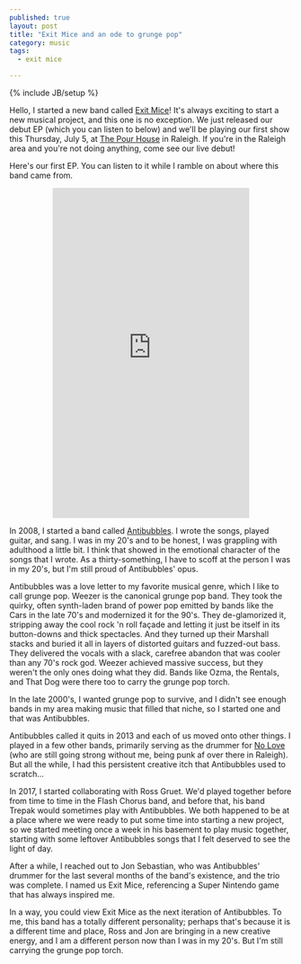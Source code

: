 ```yaml
---
published: true
layout: post
title: "Exit Mice and an ode to grunge pop"
category: music
tags:
  - exit mice

---
```


{% include JB/setup %}

Hello, I started a new band called [Exit Mice](http://exitmice.com)! It's always
exciting to start a new musical project, and this one is no exception. We just
released our debut EP (which you can listen to below) and we'll be playing our
first show this Thursday, July 5, at [The Pour
House](http://thepourhousemusichall.com/) in Raleigh. If you're in the Raleigh
area and you're not doing anything, come see our live debut!

Here's our first EP. You can listen to it while I ramble on about where this
band came from.

<center>
<iframe style="border: 0; width: 350px; height: 588px;" src="https://bandcamp.com/EmbeddedPlayer/album=3757867922/size=large/bgcol=ffffff/linkcol=63b2cc/transparent=true/" seamless><a href="http://exitmice.bandcamp.com/album/exit-mice">Exit Mice by Exit Mice</a></iframe>
</center>

In 2008, I started a band called
[Antibubbles](https://antibubbles.bandcamp.com). I wrote the songs, played
guitar, and sang. I was in my 20's and to be honest, I was grappling with
adulthood a little bit. I think that showed in the emotional character of the
songs that I wrote. As a thirty-something, I have to scoff at the person I was
in my 20's, but I'm still proud of Antibubbles' opus.

Antibubbles was a love letter to my favorite musical genre, which I like to call
grunge pop. Weezer is the canonical grunge pop band. They took the quirky, often
synth-laden brand of power pop emitted by bands like the Cars in the late 70's
and modernized it for the 90's. They de-glamorized it, stripping away the cool
rock 'n roll façade and letting it just be itself in its button-downs and thick
spectacles. And they turned up their Marshall stacks and buried it all in layers
of distorted guitars and fuzzed-out bass. They delivered the vocals with a
slack, carefree abandon that was cooler than any 70's rock god.  Weezer achieved
massive success, but they weren't the only ones doing what they did. Bands like
Ozma, the Rentals, and That Dog were there too to carry the grunge pop torch.

In the late 2000's, I wanted grunge pop to survive, and I didn't see enough
bands in my area making music that filled that niche, so I started one and that
was Antibubbles.

Antibubbles called it quits in 2013 and each of us moved onto other things. I
played in a few other bands, primarily serving as the drummer for [No
Love](https://noloveraleigh.bandcamp.com) (who are still going strong without
me, being punk af over there in Raleigh). But all the while, I had this
persistent creative itch that Antibubbles used to scratch...

In 2017, I started collaborating with Ross Gruet. We'd played together before
from time to time in the Flash Chorus band, and before that, his band Trepak
would sometimes play with Antibubbles. We both happened to be at a place where
we were ready to put some time into starting a new project, so we started
meeting once a week in his basement to play music together, starting with some
leftover Antibubbles songs that I felt deserved to see the light of day.

After a while, I reached out to Jon Sebastian, who was Antibubbles' drummer for
the last several months of the band's existence, and the trio was complete. I
named us Exit Mice, referencing a Super Nintendo game that has always inspired
me.

In a way, you could view Exit Mice as the next iteration of Antibubbles. To me,
this band has a totally different personality; perhaps that's because it is a
different time and place, Ross and Jon are bringing in a new creative energy,
and I am a different person now than I was in my 20's. But I'm still carrying
the grunge pop torch.

